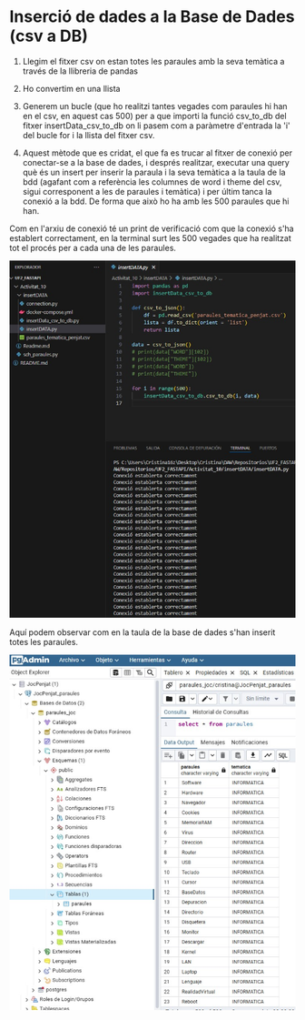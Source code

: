 
# Inserció de dades a la Base de Dades (csv a DB)

1. Llegim el fitxer csv on estan totes les paraules amb la seva temàtica a través de la llibreria de pandas

2. Ho convertim en una llista

3. Generem un bucle (que ho realitzi tantes vegades com paraules hi han en el csv, en aquest cas 500) per a que importi la funció csv_to_db del fitxer insertData_csv_to_db on li pasem com a paràmetre d'entrada la 'i' del bucle for i la llista del fitxer csv.

4. Aquest mètode que es cridat, el que fa es trucar al fitxer de conexió per conectar-se a la base de dades, i després realitzar, executar una query què és un insert per inserir la paraula i la seva temàtica a la taula de la bdd (agafant com a referència les columnes de word i theme del csv, sigui corresponent a les de paraules i temàtica) i per últim tanca la conexió a la bdd. De forma que això ho ha amb les 500 paraules que hi han.

Com en l'arxiu de conexió té un print de verificació com que la conexió s'ha establert correctament, en la terminal surt les 500 vegades que ha realitzat tot el procés per a cada una de les paraules.

<img src="./readme_imgs/insercio_dades1.JPG"/>

<br>

Aquí podem observar com en la taula de la base de dades s'han inserit totes les paraules.

<img src="./readme_imgs/insercio_dades2.JPG"/>